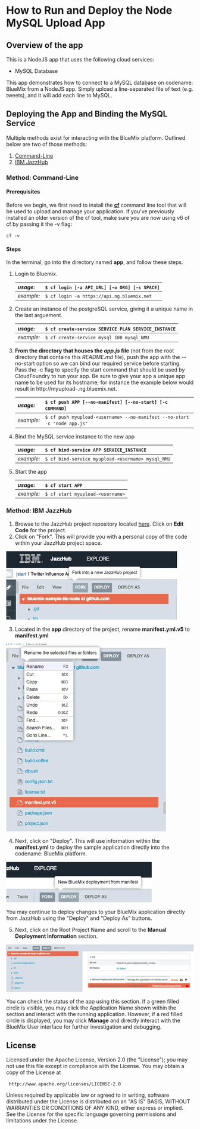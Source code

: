 # How to Run and Deploy the Node MySQL Upload App #

## Overview of the app ##

This is a NodeJS app that uses the following cloud services:

-   MySQL Database

This app demonstrates how to connect to a MySQL database on codename: BlueMix from a NodeJS app. 
Simply upload a line-separated file of text (e.g. tweets), and it will add each line to MySQL.

## Deploying the App and Binding the MySQL Service ##
Multiple methods exist for interacting with the BlueMix platform. Outlined below are two of those methods:

1. [Command-Line](#method-command-line) 
2. [IBM JazzHub](#method-ibm-jazzhub)

### Method: Command-Line ###
#### Prerequisites ####

Before we begin, we first need to install the [**cf**](https://github.com/cloudfoundry/cli/releases) command line tool that will be used to upload and manage your application. If you've previously installed an older version of the cf tool, make sure you are now using v6 of cf by passing it the -v flag:

    cf -v

#### Steps ####
In the terminal, go into the directory named **app**, and follow these steps.

1. Login to Bluemix.

   | *usage:*   | `$ cf login [-a API_URL] [-o ORG] [-s SPACE]`|
   |------------|----------------------------------------------|
   | *example:* | `$ cf login -a https://api.ng.bluemix.net`   |

2. Create an instance of the postgreSQL service, giving it a unique name in the last arguement.

   | *usage:*   | `$ cf create-service SERVICE PLAN SERVICE_INSTANCE`|
   |------------|----------------------------------------------------|
   | *example:* | `$ cf create-service mysql 100 mysql_NMU`          |

3. **From the directory that houses the _app.js_ file** (not from the root directory that contains this *README.md* file), push the app with the --no-start option so we can bind our required service before starting.  Pass the -c flag to specify the start command that should be used by CloudFoundry to run your app.  Be sure to give your app a unique app name to be used for its hostname; for instance the example below would result in http://myupload-<username>.ng.bluemix.net.

   | *usage:*   | `$ cf push APP [--no-manifest] [--no-start] [-c COMMAND]`                |
   |------------|--------------------------------------------------------------------------|
   | *example:* | `$ cf push myupload-<username> --no-manifest --no-start -c "node app.js"`                |

4. Bind the MySQL service instance to the new app

   | *usage:*   | `$ cf bind-service APP SERVICE_INSTANCE`|
   |------------|-----------------------------------------|
   | *example:* | `$ cf bind-service myupload-<username> mysql_NMU`       |

5. Start the app

   | *usage:*   | `$ cf start APP`                 |
   |------------|----------------------------------|
   | *example:* | `$ cf start myupload-<username>`                 |
   

### Method: IBM JazzHub ###
1. Browse to the JazzHub project repository located [here](https://hub.jazz.net/project/jstart/MySQL%20Upload%20App%20(Node)/overview).  Click on **Edit Code** for the project.
2. Click on "Fork".  This will provide you with a personal copy of the code within your JazzHub project space.

  ![image](images/forkProject.png)

3. Located in the **app** directory of the project, rename **manifest.yml.v5** to **manifest.yml**

  ![image](images/RenameManifest.png)

4. Next, click on "Deploy".  This will use information within the **manifest.yml** to deploy the sample application directly into the codename: BlueMix platform.

  ![image](images/Deploy.png)

  You may continue to deploy changes to your BlueMix application directly from JazzHub using the "Deploy" and "Deploy As" buttons.

5. Next, click on the Root Project Name and scroll to the **Manual Deployment Information** section.

  ![image](images/Manage.png)

  You can check the status of the app using this section. If a green filled circle is visible, you may click the Application Name shown within the section and interact with the running application.  However, if a red filled circle is displayed, you may click **Manage** and directly interact with the BlueMix User interface for further investigation and debugging.


## License ##
Licensed under the Apache License, Version 2.0 (the "License"); you may not use this file except in compliance with the License. You may obtain a copy of the License at

     http://www.apache.org/licenses/LICENSE-2.0

Unless required by applicable law or agreed to in writing, software distributed under the License is distributed on an "AS IS" BASIS, WITHOUT WARRANTIES OR CONDITIONS OF ANY KIND, either express or implied. See the License for the specific language governing permissions and limitations under the License.
